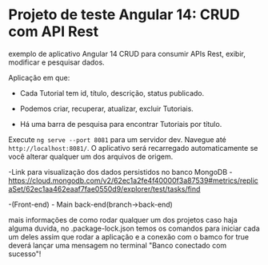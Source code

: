 # Projeto de teste Angular 14: CRUD com API Rest

 exemplo de aplicativo Angular 14 CRUD para consumir APIs Rest, exibir, modificar e pesquisar dados.



Aplicação em que:

- Cada Tutorial tem id, título, descrição, status publicado.

- Podemos criar, recuperar, atualizar, excluir Tutoriais.

- Há uma barra de pesquisa para encontrar Tutoriais por título.


Execute `ng serve --port 8081` para um servidor dev. Navegue até `http://localhost:8081/`. O aplicativo será recarregado automaticamente se você alterar qualquer um dos arquivos de origem.

-Link para visualização dos dados persistidos no banco MongoDB
-https://cloud.mongodb.com/v2/62ec1a2fe4f40000f3a87539#metrics/replicaSet/62ec1aa462eaaf7fae0550d9/explorer/test/tasks/find



-(Front-end) - Main    back-end(branch->back-end)

mais informações de como rodar qualquer um dos projetos caso haja alguma duvida, no .package-lock.json temos os comandos para iniciar cada um deles
assim que rodar a aplicação e a conexão com o bamco for true deverá lançar uma mensagem no terminal "Banco conectado com sucesso"!
